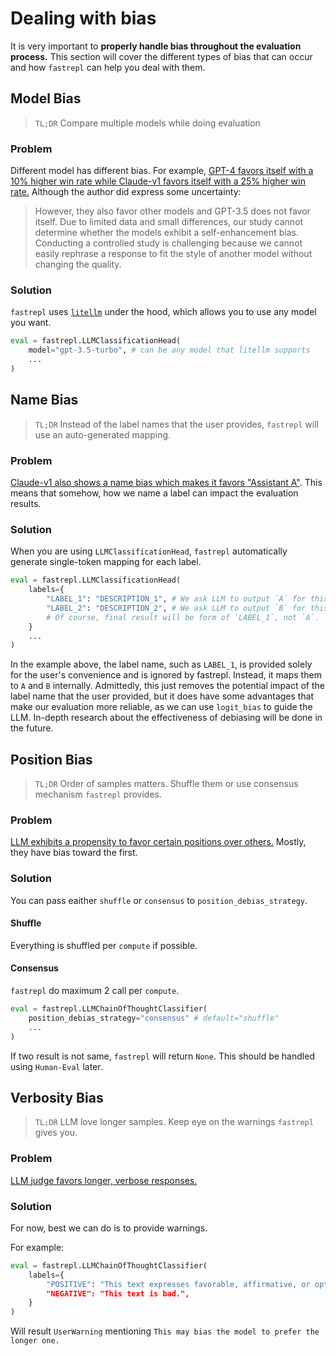# Dealing with bias
It is very important to **properly handle bias throughout the evaluation process.** This section will cover the different types of bias that can occur and how `fastrepl` can help you deal with them.

## Model Bias
> `TL;DR` Compare multiple models while doing evaluation
### Problem
Different model has different bias. For example, [GPT-4 favors itself with a 10% higher win rate while Claude-v1 favors itself with a 25% higher win rate.](https://arxiv.org/pdf/2306.05685.pdf) Although the author did express some uncertainty:

> However, they also favor other models and GPT-3.5 does not favor itself. Due to limited data and small differences, our study cannot determine whether the models exhibit a self-enhancement bias. Conducting a controlled study is challenging because we cannot easily rephrase a response to fit the style of another model without changing the quality.

### Solution
`fastrepl` uses [`litellm`](https://github.com/BerriAI/litellm) under the hood, which allows you to use any model you want.

```python
eval = fastrepl.LLMClassificationHead(
    model="gpt-3.5-turbo", # can be any model that litellm supports
    ...
)
```

## Name Bias
> `TL;DR` Instead of the label names that the user provides, `fastrepl` will use an auto-generated mapping.

### Problem
[Claude-v1 also shows a name bias which makes it favors "Assistant A"](https://arxiv.org/pdf/2306.05685.pdf). This means that somehow, how we name a label can impact the evaluation results.

### Solution
When you are using `LLMClassificationHead`, `fastrepl` automatically generate single-token mapping for each label.

```python
eval = fastrepl.LLMClassificationHead(
    labels={
        "LABEL_1": "DESCRIPTION_1", # We ask LLM to output `A` for this
        "LABEL_2": "DESCRIPTION_2", # We ask LLM to output `B` for this
        # Of course, final result will be form of `LABEL_1`, not `A`.
    }
    ...
)
```

In the example above, the label name, such as `LABEL_1`, is provided solely for the user's convenience and is ignored by fastrepl. Instead, it maps them to `A` and `B` internally. Admittedly, this just removes the potential impact of the label name that the user provided, but it does have some advantages that make our evaluation more reliable, as we can use `logit_bias` to guide the LLM. In-depth research about the effectiveness of debiasing will be done in the future.

## Position Bias
> `TL;DR` Order of samples matters. Shuffle them or use consensus mechanism `fastrepl` provides.
### Problem
[LLM exhibits a propensity to favor certain positions over others.](https://arxiv.org/pdf/2306.05685.pdf) Mostly, they have bias toward the first.


### Solution
You can pass eaither `shuffle` or `consensus` to `position_debias_strategy`.

#### Shuffle
Everything is shuffled per `compute` if possible.


#### Consensus
`fastrepl` do maximum 2 call per `compute`.
```python
eval = fastrepl.LLMChainOfThoughtClassifier(
    position_debias_strategy="consensus" # default="shuffle"
    ...
)
```

If two result is not same, `fastrepl` will return `None`. This should be handled using `Human-Eval` later.

## Verbosity Bias
> `TL;DR` LLM love longer samples. Keep eye on the warnings `fastrepl` gives you.
### Problem
[LLM judge favors longer, verbose responses.](https://arxiv.org/pdf/2306.05685.pdf)

### Solution
For now, best we can do is to provide warnings.

For example:

```python
eval = fastrepl.LLMChainOfThoughtClassifier(
    labels={
        "POSITIVE": "This text expresses favorable, affirmative, or optimistic sentiments, conveying a sense of happiness, satisfaction, or positivity in its tone and content."",
        "NEGATIVE": "This text is bad.",
    }
)
```

Will result `UserWarning` mentioning `This may bias the model to prefer the longer one.`